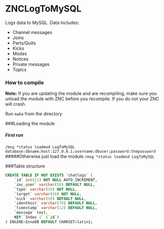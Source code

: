 # ZNCLogToMySQL

Logs data to MySQL. Data includes:

  - Channel messages
  - Joins
  - Parts/Quits
  - Kicks
  - Modes
  - Notices
  - Private messages
  - Topics

### How to compile
**Note:** If you are updating the module and are recompiling, make sure you unload the module with ZNC before you recompile. If you do not your ZNC will crash.

Run `make` from the directory

###Loading the module
##### First run
`/msg *status loadmod LogToMySQL database:dbname;host:127.0.0.1;username:dbuser;password:thepassword`
#####Otherwise just load the module
`/msg *status loadmod LogToMySQL`


###Table structure
```sql
CREATE TABLE IF NOT EXISTS `chatlogs` (
	`id` int(11) NOT NULL AUTO_INCREMENT,
	`znc_user` varchar(50) DEFAULT NULL,
	`type` varchar(20) NOT NULL,
	`target` varchar(50) NOT NULL,
	`nick` varchar(50) DEFAULT NULL,
	`identhost` varchar(70) DEFAULT NULL,
	`timestamp` varchar(12) DEFAULT NULL,
	`message` text,
	KEY `Index 1` (`id`)
) ENGINE=InnoDB DEFAULT CHARSET=latin1;
```
